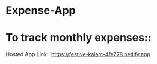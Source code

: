 # Expense-App
# To track monthly expenses:: 

Hosted App Link:: https://festive-kalam-4fe778.netlify.app